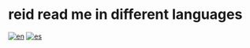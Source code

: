 # reid read me in different languages


[![en](https://img.shields.io/badge/lang-tr-red.svg)](https://github.com/aytakg/reid/blob/main/README.tr.md)  [![es](https://img.shields.io/badge/lang-pr-yellow.svg)](https://github.com/aytakg/reid/blob/main/README.pr.md)



